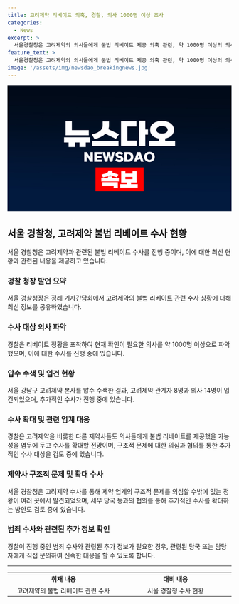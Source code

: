 ```yaml
---
title: 고려제약 리베이트 의혹, 경찰, 의사 1000명 이상 조사
categories:
  - News
excerpt: >
  서울경찰청은 고려제약의 의사들에게 불법 리베이트 제공 의혹 관련, 약 1000명 이상의 의사들이 확인이 필요한 상황임을 밝혔다. 서울 강남구 고려제약 본사 압수 수색 후 관련 자들 22명이 입건됐으며, 수사는 계속된다. 뿐만 아니라, 다른 제약사들도 유사한 의혹으로 수사 대상에 포함될 가능성이 있으며, 제약업계의 구조적 문제에 대한 우려도 제기되고 있다.
feature_text: >
  서울경찰청은 고려제약의 의사들에게 불법 리베이트 제공 의혹 관련, 약 1000명 이상의 의사들이 확인이 필요한 상황임을 밝혔다. 서울 강남구 고려제약 본사 압수 수색 후 관련 자들 22명이 입건됐으며, 수사는 계속된다. 뿐만 아니라, 다른 제약사들도 유사한 의혹으로 수사 대상에 포함될 가능성이 있으며, 제약업계의 구조적 문제에 대한 우려도 제기되고 있다.
image: '/assets/img/newsdao_breakingnews.jpg'
---
```


<p><img src="/assets/img/newsdao_breakingnews.jpg" alt="firstkoreanews 속보" /></p>

<h2 data-ke-size="size26">서울 경찰청, 고려제약 불법 리베이트 수사 현황</h2>

<p data-ke-size="size16">서울 경찰청은 고려제약과 관련된 불법 리베이트 수사를 진행 중이며, 이에 대한 최신 현황과 관련된 내용을 제공하고 있습니다.</p>

<h3><b>경찰 청장 발언 요약</b></h3>

<p data-ke-size="size16">서울 경찰청장은 정례 기자간담회에서 고려제약의 불법 리베이트 관련 수사 상황에 대해 최신 정보를 공유하였습니다.</p>

<h3><b>수사 대상 의사 파악</b></h3>

<p data-ke-size="size16">경찰은 리베이트 정황을 포착하여 현재 확인이 필요한 의사를 약 1000명 이상으로 파악했으며, 이에 대한 수사를 진행 중에 있습니다.</p>

<h3><b>압수 수색 및 입건 현황</b></h3>

<p data-ke-size="size16">서울 강남구 고려제약 본사를 압수 수색한 결과, 고려제약 관계자 8명과 의사 14명이 입건되었으며, 추가적인 수사가 진행 중에 있습니다.</p>

<h3><b>수사 확대 및 관련 업계 대응</b></h3>

<p data-ke-size="size16">경찰은 고려제약을 비롯한 다른 제약사들도 의사들에게 불법 리베이트를 제공했을 가능성을 염두에 두고 수사를 확대할 전망이며, 구조적 문제에 대한 의심과 협의를 통한 추가적인 수사 대상을 검토 중에 있습니다.</p>

<h3><b>제약사 구조적 문제 및 확대 수사</b></h3>

<p data-ke-size="size16">서울 경찰청은 고려제약 수사를 통해 제약 업계의 구조적 문제를 의심할 수밖에 없는 정황이 여러 곳에서 발견되었으며, 세무 당국 등과의 협의를 통해 추가적인 수사를 확대하는 방안도 검토 중에 있습니다.</p>

<h3><b>범죄 수사와 관련된 추가 정보 확인</b></h3>

<p data-ke-size="size16">경찰이 진행 중인 범죄 수사와 관련된 추가 정보가 필요한 경우, 관련된 당국 또는 담당자에게 직접 문의하여 신속한 대응을 할 수 있도록 합니다.</p>

<hr>

<table>
    <tr>
        <th style="text-align: center; width: 300px;">취재 내용</th>
        <th style="text-align: center; width: 300px;">대비 내용</th>
    </tr>
    <tr>
        <td style="text-align: center; height: 17px;">고려제약의 불법 리베이트 관련 수사</td>
        <td style="text-align: center; height: 17px;">서울 경찰청 수사 현황</td>
    </tr>
</table>

